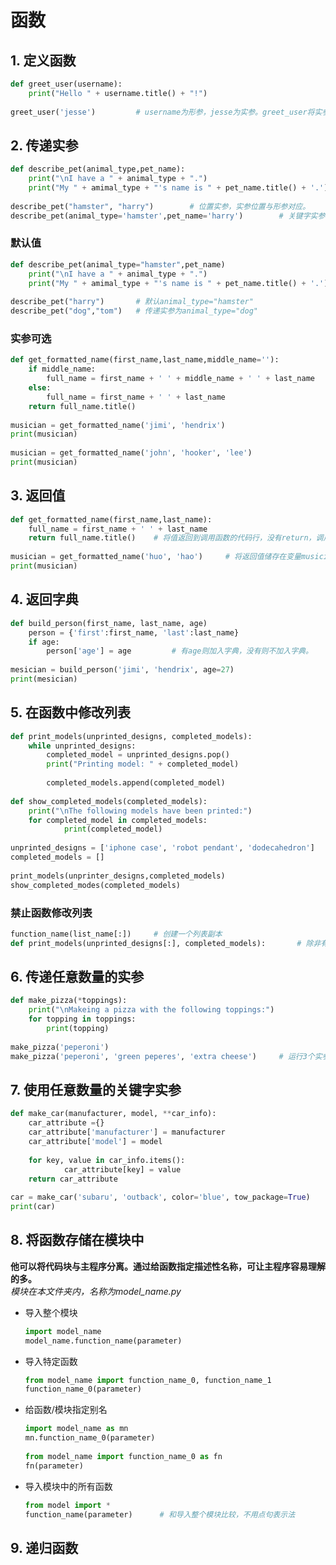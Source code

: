 # 函数      

## 1. 定义函数      
``` python      
def greet_user(username):      
    print("Hello " + username.title() + "!")      
      
greet_user('jesse')         # username为形参，jesse为实参。greet_user将实参jesse传递给函数greet_user(),这个值被存储在username中。      
```      
      
## 2. 传递实参      
```python      
def describe_pet(animal_type,pet_name):      
    print("\nI have a " + animal_type + ".")      
    print("My " + amimal_type + "'s name is " + pet_name.title() + '.')      
      
describe_pet("hamster", "harry")        # 位置实参，实参位置与形参对应。      
describe_pet(animal_type='hamster',pet_name='harry')        # 关键字实参。      
```      
      
### 默认值      
```python      
def describe_pet(animal_type="hamster",pet_name)      
    print("\nI have a " + animal_type + ".")      
    print("My " + amimal_type + "'s name is " + pet_name.title() + '.')      
      
describe_pet("harry")       # 默认animal_type="hamster"      
describe_pet("dog","tom")   # 传递实参为animal_type="dog"      
```      
### 实参可选      
```python      
def get_formatted_name(first_name,last_name,middle_name=''):      
    if middle_name:      
        full_name = first_name + ' ' + middle_name + ' ' + last_name      
    else:      
        full_name = first_name + ' ' + last_name      
    return full_name.title()      
      
musician = get_formatted_name('jimi', 'hendrix')      
print(musician)      
      
musician = get_formatted_name('john', 'hooker', 'lee')      
print(musician)      
```      
      
## 3. 返回值      
``` python      
def get_formatted_name(first_name,last_name):      
    full_name = first_name + ' ' + last_name      
    return full_name.title()    # 将值返回到调用函数的代码行，没有return，调用此函数将返回None，因为没有返回值。      
      
musician = get_formatted_name('huo', 'hao')     # 将返回值储存在变量musician中      
print(musician)      
```      
      
## 4. 返回字典      
```python      
def build_person(first_name, last_name, age)      
    person = {'first':first_name, 'last':last_name}      
    if age:      
        person['age'] = age         # 有age则加入字典，没有则不加入字典。      
      
mesician = build_person('jimi', 'hendrix', age=27)      
print(mesician)      
```      
## 5. 在函数中修改列表      
```python      
def print_models(unprinted_designs, completed_models):      
    while unprinted_designs:      
        completed_model = unprinted_designs.pop()      
        print("Printing model: " + completed_model)      
      
        completed_models.append(completed_model)      
      
def show_completed_models(completed_models):      
    print("\nThe following models have been printed:")      
    for completed_model in completed_models:      
            print(completed_model)      
      
unprinted_designs = ['iphone case', 'robot pendant', 'dodecahedron']      
completed_models = []      
      
print_models(unprinter_designs,completed_models)      
show_completed_modes(completed_models)      
```      
      
### 禁止函数修改列表      
```python      
function_name(list_name[:])     # 创建一个列表副本      
def print_models(unprinted_designs[:], completed_models):       # 除非有充分理由需要传递副本，否则还是将原始列表传递给函数。因为创建副本需要时间和内存，大型列表尤其明显。      
```      
      
## 6. 传递任意数量的实参      
```python      
def make_pizza(*toppings):      
    print("\nMakeing a pizza with the following toppings:")      
    for topping in toppings:      
        print(topping)      
      
make_pizza('peperoni')      
make_pizza('peperoni', 'green peperes', 'extra cheese')     # 运行3个实参      
```      
      
## 7. 使用任意数量的关键字实参      
```python      
def make_car(manufacturer, model, **car_info):      
    car_attribute ={}      
    car_attribute['manufacturer'] = manufacturer      
    car_attribute['model'] = model      
      
    for key, value in car_info.items():      
            car_attribute[key] = value      
    return car_attribute      
      
car = make_car('subaru', 'outback', color='blue', tow_package=True)     # 可以添加任意数量的键值对      
print(car)      
```      
## 8. 将函数存储在模块中      
**他可以将代码块与主程序分离。通过给函数指定描述性名称，可让主程序容易理解的多。**      
*模块在本文件夹内，名称为model_name.py*      
      
* 导入整个模块      
  ```python      
  import model_name      
  model_name.function_name(parameter)      
  ```      
      
* 导入特定函数      
  ```python      
  from model_name import function_name_0, function_name_1      
  function_name_0(parameter)      
  ```      
      
* 给函数/模块指定别名      
  ```python      
  import model_name as mn      
  mn.function_name_0(parameter)          
      
  from model_name import function_name_0 as fn      
  fn(parameter)      
  ```      
      
* 导入模块中的所有函数      
  ```python      
  from model import *      
  function_name(parameter)      # 和导入整个模块比较，不用点句表示法      
  ```      

## 9. 递归函数
